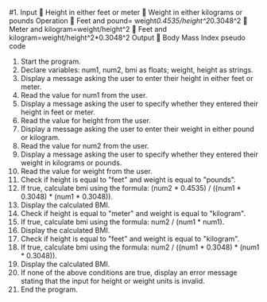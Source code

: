 #1. Input
	Height in either feet or meter
	Weight in either kilograms or pounds
Operation 
	Feet and pound= weight*0.4535/height^2*0.3048^2
	Meter and kilogram=weight/height^2
	Feet and kilogram=weight/height^2*0.3048^2
Output 
	Body Mass Index
pseudo code
1. Start the program.
2. Declare variables: num1, num2, bmi as floats; weight, height as strings.
3. Display a message asking the user to enter their height in either feet or meter.
4. Read the value for num1 from the user.
5. Display a message asking the user to specify whether they entered their height in feet or meter.
6. Read the value for height from the user.
7. Display a message asking the user to enter their weight in either pound or kilogram.
8. Read the value for num2 from the user.
9. Display a message asking the user to specify whether they entered their weight in kilograms or pounds.
10. Read the value for weight from the user.
11. Check if height is equal to "feet" and weight is equal to "pounds".
12. If true, calculate bmi using the formula: (num2 * 0.4535) / ((num1 * 0.3048) * (num1 * 0.3048)).
13. Display the calculated BMI.
14. Check if height is equal to "meter" and weight is equal to "kilogram".
15. If true, calculate bmi using the formula: num2 / (num1 * num1).
16. Display the calculated BMI.
17. Check if height is equal to "feet" and weight is equal to "kilogram".
18. If true, calculate bmi using the formula: num2 / ((num1 * 0.3048) * (num1 * 0.3048)).
19. Display the calculated BMI.
20. If none of the above conditions are true, display an error message stating that the input for height or weight units is invalid.
21. End the program.
